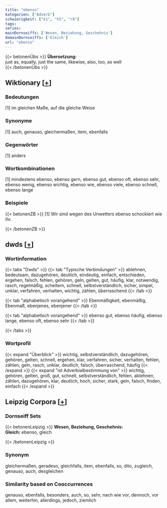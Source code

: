 ```yaml
---
title: "ebenso"
kategorien: ["Adverb"]
schwierigkeit: ["k1", "h5", "r8"]
tags:
series:
mainDornseiffs: ['Wesen, Beziehung, Geschehnis']
domainDornseiffs: ['Gleich']
url: "ebenso"
---
```


{{< betonenÜbs >}}
**Übersetzung:**  
just as, equally, just the same, likewise, also, too, as well  
{{< /betonenÜbs >}}

## Wiktionary [[+](https://de.wiktionary.org/wiki/ebenso)]

### Bedeutungen
[1] im gleichen Maße, auf die gleiche Weise  

### Synonyme
[1] auch, genauso, gleichermaßen, item, ebenfalls  

### Gegenwörter
[1] anders  

### Wortkombinationen
[1] mindestens ebenso, ebenso gern, ebenso gut, ebenso oft, ebenso sehr, ebenso wenig, ebenso wichtig, ebenso wie, ebenso viele, ebenso schnell, ebenso lange  

### Beispiele
{{< betonenZB >}}
[1] Wir sind wegen des Unwetters ebenso schockiert wie ihr.  

{{< /betonenZB >}}


## dwds [[+](https://www.dwds.de/wb/ebenso)]

### Wortinformation
{{< tabs "Dwds" >}}
{{< tab "Typische Verbindungen" >}}
ablehnen, bedeutsam, dazugehören, deutlich, eindeutig, einfach, entschieden, ergehen, falsch, fehlen, gehören, geln, gelten, gut, häufig, klar, notwendig, rasch, regelmäßig, scheitern, schnell, selbstverständlich, sicher, simpel, unklar, verfahren, verhalten, wichtig, zählen, überraschend
{{< /tab >}}

{{< tab "alphabetisch vorangehend" >}}
Ebenmäßigkeit, ebenmäßig, Ebenmaß, ebenjenes, ebenjener
{{< /tab >}}

{{< tab "alphabetisch vorangehend" >}}
ebenso gut, ebenso häufig, ebenso lange, ebenso oft, ebenso sehr
{{< /tab >}}

{{< /tabs >}}

### Wortprofil
{{< expand "Überblick" >}} wichtig, selbstverständlich, dazugehören, gehören, gelten, schnell, ergehen, klar, verfahren, sicher, verhalten, fehlen, zählen, geln, rasch, unklar, deutlich, falsch, überraschend, häufig {{< /expand >}}
{{< expand "ist Adverbialbestimmung von" >}} wichtig, gehören, gelten, groß, gut, schnell, selbstverständlich, fehlen, ablehnen, zählen, dazugehören, klar, deutlich, hoch, sicher, stark, geln, falsch, finden, einfach {{< /expand >}}

## Leipzig Corpora [[+](https://corpora.uni-leipzig.de/en/res?word=ebenso&corpusId=deu_newscrawl-public_2018)]

### Dornseiff Sets
{{< betonenLeipzig >}}
**Wesen, Beziehung, Geschehnis:**  
**Gleich:** ebenso, gleich  

{{< /betonenLeipzig >}}

### Synonym
gleichermaßen, geradeso, gleichfalls, item, ebenfalls, so, dito, zugleich, genauso, auch, desgleichen


### Similarity based on Cooccurrences
genauso, ebenfalls, besonders, auch, so, sehr, nach wie vor, dennoch, vor allem, weiterhin, allerdings, jedoch, ziemlich

